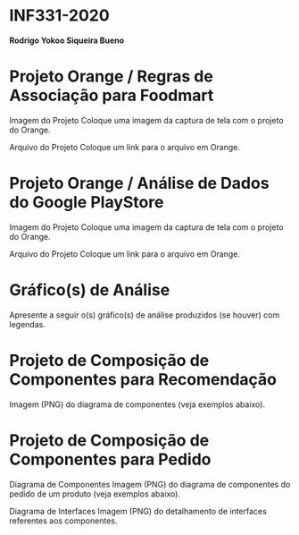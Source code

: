 # INF331-2020

**Rodrigo Yokoo Siqueira Bueno**

# Projeto Orange / Regras de Associação para Foodmart
Imagem do Projeto
Coloque uma imagem da captura de tela com o projeto do Orange.

Arquivo do Projeto
Coloque um link para o arquivo em Orange.

# Projeto Orange / Análise de Dados do Google PlayStore
Imagem do Projeto
Coloque uma imagem da captura de tela com o projeto do Orange.

Arquivo do Projeto
Coloque um link para o arquivo em Orange.

# Gráfico(s) de Análise
Apresente a seguir o(s) gráfico(s) de análise produzidos (se houver) com legendas.

# Projeto de Composição de Componentes para Recomendação
Imagem (PNG) do diagrama de componentes (veja exemplos abaixo).

# Projeto de Composição de Componentes para Pedido
Diagrama de Componentes
Imagem (PNG) do diagrama de componentes do pedido de um produto (veja exemplos abaixo).

Diagrama de Interfaces
Imagem (PNG) do detalhamento de interfaces referentes aos componentes.

